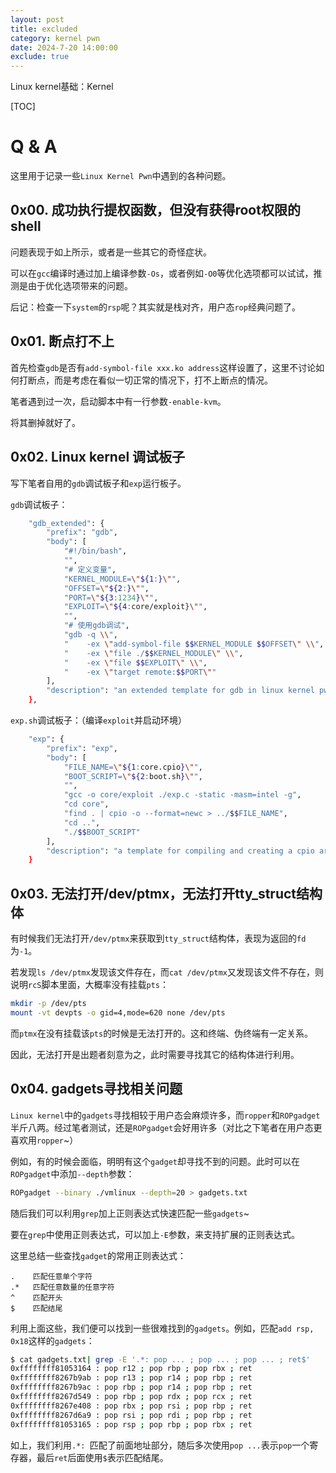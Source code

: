```yaml
---
layout: post
title: excluded
category: kernel pwn
date: 2024-7-20 14:00:00
exclude: true
---
```

Linux kernel基础：Kernel 
<!-- more -->
[TOC]



# Q & A

这里用于记录一些`Linux Kernel Pwn`中遇到的各种问题。

## 0x00. 成功执行提权函数，但没有获得root权限的shell

问题表现于如上所示，或者是一些其它的奇怪症状。

可以在`gcc`编译时通过加上编译参数`-Os`，或者例如`-O0`等优化选项都可以试试，推测是由于优化选项带来的问题。

后记：检查一下`system`的`rsp`呢？其实就是栈对齐，用户态`rop`经典问题了。

## 0x01. 断点打不上

首先检查`gdb`是否有`add-symbol-file xxx.ko address`这样设置了，这里不讨论如何打断点，而是考虑在看似一切正常的情况下，打不上断点的情况。

笔者遇到过一次，启动脚本中有一行参数`-enable-kvm`。

将其删掉就好了。

## 0x02. Linux kernel 调试板子

写下笔者自用的`gdb`调试板子和`exp`运行板子。

`gdb`调试板子：

```bash
	"gdb_extended": {
		"prefix": "gdb",
		"body": [
			"#!/bin/bash",
			"",
			"# 定义变量",
			"KERNEL_MODULE=\"${1:}\"",
			"OFFSET=\"${2:}\"",
			"PORT=\"${3:1234}\"",
			"EXPLOIT=\"${4:core/exploit}\"",
			"",
			"# 使用gdb调试",
			"gdb -q \\",
			"    -ex \"add-symbol-file $$KERNEL_MODULE $$OFFSET\" \\",
			"    -ex \"file ./$$KERNEL_MODULE\" \\",
			"    -ex \"file $$EXPLOIT\" \\",
			"    -ex \"target remote:$$PORT\""
		],
		"description": "an extended template for gdb in linux kernel pwn"
	},
```

`exp.sh`调试板子：（编译`exploit`并启动环境）

```bash
	"exp": {
		"prefix": "exp",
		"body": [
			"FILE_NAME=\"${1:core.cpio}\"",
			"BOOT_SCRIPT=\"${2:boot.sh}\"",
			"",
			"gcc -o core/exploit ./exp.c -static -masm=intel -g",
			"cd core",
			"find . | cpio -o --format=newc > ../$$FILE_NAME",
			"cd ..",
			"./$$BOOT_SCRIPT"
		],
		"description": "a template for compiling and creating a cpio archive, then running a boot script"
	}
```

## 0x03. 无法打开/dev/ptmx，无法打开tty_struct结构体

有时候我们无法打开`/dev/ptmx`来获取到`tty_struct`结构体，表现为返回的`fd`为`-1`。

若发现`ls /dev/ptmx`发现该文件存在，而`cat /dev/ptmx`又发现该文件不存在，则说明`rcS`脚本里面，大概率没有挂载`pts`：

```bash
mkdir -p /dev/pts
mount -vt devpts -o gid=4,mode=620 none /dev/pts
```

而`ptmx`在没有挂载该`pts`的时候是无法打开的。这和终端、伪终端有一定关系。

因此，无法打开是出题者刻意为之，此时需要寻找其它的结构体进行利用。

## 0x04. gadgets寻找相关问题

`Linux kernel`中的`gadgets`寻找相较于用户态会麻烦许多，而`ropper`和`ROPgadget`半斤八两。经过笔者测试，还是`ROPgadget`会好用许多（对比之下笔者在用户态更喜欢用`ropper`~）

例如，有的时候会面临，明明有这个`gadget`却寻找不到的问题。此时可以在`ROPgadget`中添加`--depth`参数：

```bash
ROPgadget --binary ./vmlinux --depth=20 > gadgets.txt
```

随后我们可以利用`grep`加上正则表达式快速匹配一些`gadgets`~

要在`grep`中使用正则表达式，可以加上`-E`参数，来支持扩展的正则表达式。

这里总结一些查找`gadget`的常用正则表达式：

```
.    匹配任意单个字符
.*   匹配任意数量的任意字符
^    匹配开头
$    匹配结尾
```

利用上面这些，我们便可以找到一些很难找到的`gadgets`。例如，匹配`add rsp, 0x18`这样的`gadgets`：

```bash
$ cat gadgets.txt| grep -E '.*: pop ... ; pop ... ; pop ... ; ret$'
0xffffffff81053164 : pop r12 ; pop rbp ; pop rbx ; ret
0xffffffff8267b9ab : pop r13 ; pop r14 ; pop rbp ; ret
0xffffffff8267b9ac : pop rbp ; pop r14 ; pop rbp ; ret
0xffffffff8267d549 : pop rbp ; pop rdx ; pop rcx ; ret
0xffffffff8267e408 : pop rbx ; pop rsi ; pop rbp ; ret
0xffffffff8267d6a9 : pop rsi ; pop rdi ; pop rbp ; ret
0xffffffff81053165 : pop rsp ; pop rbp ; pop rbx ; ret
```

如上，我们利用`.*: `匹配了前面地址部分，随后多次使用`pop ...`表示`pop`一个寄存器，最后`ret`后面使用`$`表示匹配结尾。







